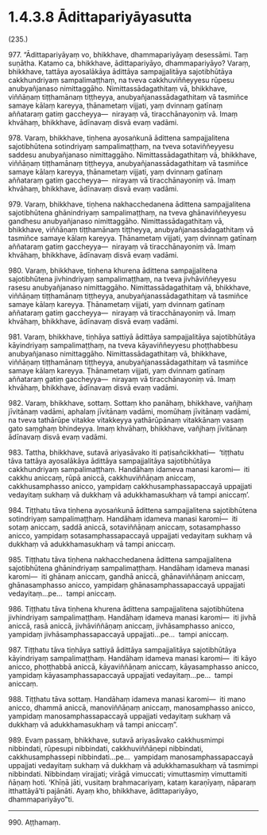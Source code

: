 # 1.4.3.8 Ādittapariyāyasutta

(235.)

977\. “Ādittapariyāyaṃ vo, bhikkhave, dhammapariyāyaṃ desessāmi. Taṃ suṇātha. Katamo ca, bhikkhave, ādittapariyāyo, dhammapariyāyo? Varaṃ, bhikkhave, tattāya ayosalākāya ādittāya sampajjalitāya sajotibhūtāya cakkhundriyaṃ sampalimaṭṭhaṃ, na tveva cakkhuviññeyyesu rūpesu anubyañjanaso nimittaggāho. Nimittassādagathitaṃ vā, bhikkhave, viññāṇaṃ tiṭṭhamānaṃ tiṭṭheyya, anubyañjanassādagathitaṃ vā tasmiñce samaye kālaṃ kareyya, ṭhānametaṃ vijjati, yaṃ dvinnaṃ gatīnaṃ aññataraṃ gatiṃ gaccheyya—  nirayaṃ vā, tiracchānayoniṃ vā. Imaṃ khvāhaṃ, bhikkhave, ādīnavaṃ disvā evaṃ vadāmi.

978\. Varaṃ, bhikkhave, tiṇhena ayosaṅkunā ādittena sampajjalitena sajotibhūtena sotindriyaṃ sampalimaṭṭhaṃ, na tveva sotaviññeyyesu saddesu anubyañjanaso nimittaggāho. Nimittassādagathitaṃ vā, bhikkhave, viññāṇaṃ tiṭṭhamānaṃ tiṭṭheyya, anubyañjanassādagathitaṃ vā tasmiñce samaye kālaṃ kareyya, ṭhānametaṃ vijjati, yaṃ dvinnaṃ gatīnaṃ aññataraṃ gatiṃ gaccheyya—  nirayaṃ vā tiracchānayoniṃ vā. Imaṃ khvāhaṃ, bhikkhave, ādīnavaṃ disvā evaṃ vadāmi.

979\. Varaṃ, bhikkhave, tiṇhena nakhacchedanena ādittena sampajjalitena sajotibhūtena ghānindriyaṃ sampalimaṭṭhaṃ, na tveva ghānaviññeyyesu gandhesu anubyañjanaso nimittaggāho. Nimittassādagathitaṃ vā, bhikkhave, viññāṇaṃ tiṭṭhamānaṃ tiṭṭheyya, anubyañjanassādagathitaṃ vā tasmiñce samaye kālaṃ kareyya. Ṭhānametaṃ vijjati, yaṃ dvinnaṃ gatīnaṃ aññataraṃ gatiṃ gaccheyya—  nirayaṃ vā tiracchānayoniṃ vā. Imaṃ khvāhaṃ, bhikkhave, ādīnavaṃ disvā evaṃ vadāmi.

980\. Varaṃ, bhikkhave, tiṇhena khurena ādittena sampajjalitena sajotibhūtena jivhindriyaṃ sampalimaṭṭhaṃ, na tveva jivhāviññeyyesu rasesu anubyañjanaso nimittaggāho. Nimittassādagathitaṃ vā, bhikkhave, viññāṇaṃ tiṭṭhamānaṃ tiṭṭheyya, anubyañjanassādagathitaṃ vā tasmiñce samaye kālaṃ kareyya. Ṭhānametaṃ vijjati, yaṃ dvinnaṃ gatīnaṃ aññataraṃ gatiṃ gaccheyya—  nirayaṃ vā tiracchānayoniṃ vā. Imaṃ khvāhaṃ, bhikkhave, ādīnavaṃ disvā evaṃ vadāmi.

981\. Varaṃ, bhikkhave, tiṇhāya sattiyā ādittāya sampajjalitāya sajotibhūtāya kāyindriyaṃ sampalimaṭṭhaṃ, na tveva kāyaviññeyyesu phoṭṭhabbesu anubyañjanaso nimittaggāho. Nimittassādagathitaṃ vā, bhikkhave, viññāṇaṃ tiṭṭhamānaṃ tiṭṭheyya, anubyañjanassādagathitaṃ vā tasmiñce samaye kālaṃ kareyya. Ṭhānametaṃ vijjati, yaṃ dvinnaṃ gatīnaṃ aññataraṃ gatiṃ gaccheyya—  nirayaṃ vā tiracchānayoniṃ vā. Imaṃ khvāhaṃ, bhikkhave, ādīnavaṃ disvā evaṃ vadāmi.

982\. Varaṃ, bhikkhave, sottaṃ. Sottaṃ kho panāhaṃ, bhikkhave, vañjhaṃ jīvitānaṃ vadāmi, aphalaṃ jīvitānaṃ vadāmi, momūhaṃ jīvitānaṃ vadāmi, na tveva tathārūpe vitakke vitakkeyya yathārūpānaṃ vitakkānaṃ vasaṃ gato saṃghaṃ bhindeyya. Imaṃ khvāhaṃ, bhikkhave, vañjhaṃ jīvitānaṃ ādīnavaṃ disvā evaṃ vadāmi.

983\. Tattha, bhikkhave, sutavā ariyasāvako iti paṭisañcikkhati—  ‘tiṭṭhatu tāva tattāya ayosalākāya ādittāya sampajjalitāya sajotibhūtāya cakkhundriyaṃ sampalimaṭṭhaṃ. Handāhaṃ idameva manasi karomi—  iti cakkhu aniccaṃ, rūpā aniccā, cakkhuviññāṇaṃ aniccaṃ, cakkhusamphasso anicco, yampidaṃ cakkhusamphassapaccayā uppajjati vedayitaṃ sukhaṃ vā dukkhaṃ vā adukkhamasukhaṃ vā tampi aniccaṃ’.

984\. Tiṭṭhatu tāva tiṇhena ayosaṅkunā ādittena sampajjalitena sajotibhūtena sotindriyaṃ sampalimaṭṭhaṃ. Handāhaṃ idameva manasi karomi—  iti sotaṃ aniccaṃ, saddā aniccā, sotaviññāṇaṃ aniccaṃ, sotasamphasso anicco, yampidaṃ sotasamphassapaccayā uppajjati vedayitaṃ sukhaṃ vā dukkhaṃ vā adukkhamasukhaṃ vā tampi aniccaṃ.

985\. Tiṭṭhatu tāva tiṇhena nakhacchedanena ādittena sampajjalitena sajotibhūtena ghānindriyaṃ sampalimaṭṭhaṃ. Handāhaṃ idameva manasi karomi—  iti ghānaṃ aniccaṃ, gandhā aniccā, ghānaviññāṇaṃ aniccaṃ, ghānasamphasso anicco, yampidaṃ ghānasamphassapaccayā uppajjati vedayitaṃ…pe…  tampi aniccaṃ.

986\. Tiṭṭhatu tāva tiṇhena khurena ādittena sampajjalitena sajotibhūtena jivhindriyaṃ sampalimaṭṭhaṃ. Handāhaṃ idameva manasi karomi—  iti jivhā aniccā, rasā aniccā, jivhāviññāṇaṃ aniccaṃ, jivhāsamphasso anicco, yampidaṃ jivhāsamphassapaccayā uppajjati…pe…  tampi aniccaṃ.

987\. Tiṭṭhatu tāva tiṇhāya sattiyā ādittāya sampajjalitāya sajotibhūtāya kāyindriyaṃ sampalimaṭṭhaṃ. Handāhaṃ idameva manasi karomi—  iti kāyo anicco, phoṭṭhabbā aniccā, kāyaviññāṇaṃ aniccaṃ, kāyasamphasso anicco, yampidaṃ kāyasamphassapaccayā uppajjati vedayitaṃ…pe…  tampi aniccaṃ.

988\. Tiṭṭhatu tāva sottaṃ. Handāhaṃ idameva manasi karomi—  iti mano anicco, dhammā aniccā, manoviññāṇaṃ aniccaṃ, manosamphasso anicco, yampidaṃ manosamphassapaccayā uppajjati vedayitaṃ sukhaṃ vā dukkhaṃ vā adukkhamasukhaṃ vā tampi aniccaṃ”.

989\. Evaṃ passaṃ, bhikkhave, sutavā ariyasāvako cakkhusmimpi nibbindati, rūpesupi nibbindati, cakkhuviññāṇepi nibbindati, cakkhusamphassepi nibbindati…pe…  yampidaṃ manosamphassapaccayā uppajjati vedayitaṃ sukhaṃ vā dukkhaṃ vā adukkhamasukhaṃ vā tasmimpi nibbindati. Nibbindaṃ virajjati; virāgā vimuccati; vimuttasmiṃ vimuttamiti ñāṇaṃ hoti. ‘Khīṇā jāti, vusitaṃ brahmacariyaṃ, kataṃ karaṇīyaṃ, nāparaṃ itthattāyā’ti pajānāti. Ayaṃ kho, bhikkhave, ādittapariyāyo, dhammapariyāyo”ti.

---

990\. Aṭṭhamaṃ.
